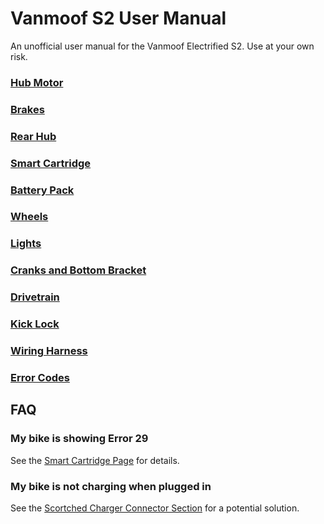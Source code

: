 # Vanmoof S2 User Manual
An unofficial user manual for the Vanmoof Electrified S2. Use at your own risk.

### [Hub Motor](hubMotor.md)
### [Brakes](brakes.md)
### [Rear Hub](rearHub.md)
### [Smart Cartridge](smartCartridge.md)
### [Battery Pack](battery.md)
### [Wheels](wheels.md)
### [Lights](lights.md)
### [Cranks and Bottom Bracket](cranks.md)
### [Drivetrain](driveTrain.md)
### [Kick Lock](kickLock.md)
### [Wiring Harness](wiringHarness.md)
### [Error Codes](errors.md)

## FAQ

### My bike is showing Error 29

See the [Smart Cartridge Page](smartCartridge.md#error-resolution) for details.

### My bike is not charging when plugged in

See the [Scortched Charger Connector Section](smartCartridge.md#scortched-charger-connector) for a potential solution.
